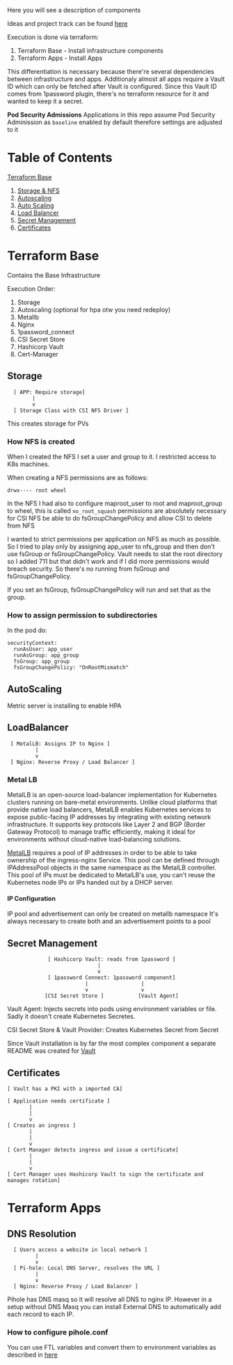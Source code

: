 Here you will see a description of components

Ideas and project track can be found [here](https://github.com/users/flmmartins/projects/3)

Execution is done via terraform:
1. Terraform Base - Install infrastructure components
2. Terraform Apps - Install Apps

This differentiation is necessary because there're several dependencies between infrastructure and apps. Additionaly almost all apps require a Vault ID which can only be fetched after Vault is configured. Since this Vault ID comes from 1password plugin, there's no terraform resource for it and wanted to keep it a secret.

**Pod Security Admissions**
Applications in this repo assume Pod Security Adminission as `baseline` enabled by default therefore settings are adjusted to it

# Table of Contents

[Terraform Base](#TerraformBase)
1. [Storage & NFS](##Storage)
2. [Autoscaling](##NFS)
3. [Auto Scaling](##AutoScaling)
4. [Load Balancer](##LoadBalancer)
5. [Secret Management](##SecretManagement)
6. [Certificates](#Certificates)


# Terraform Base
Contains the Base Infrastructure

Execution Order:
1. Storage
2. Autoscaling (optional for hpa otw you need redeploy)
3. Metallb
4. Nginx
5. 1password_connect
6. CSI Secret Store
7. Hashicorp Vault
8. Cert-Manager

## Storage

      [ APP: Require storage]
            |
            v
      [ Storage Class with CSI NFS Driver ]

This creates storage for PVs

### How NFS is created

When I created the NFS I set a user and group to it. I restricted access to K8s machines.

When creating a NFS permissions are as follows:

```
drwx---- root wheel
```

In the NFS I had also to configure maproot_user to root and maproot_group to wheel, this is called `no_root_squash` permissions are absolutely necessary for CSI NFS be able to do fsGroupChangePolicy and allow CSI to delete from NFS

I wanted to strict permissions per application on NFS as much as possible. So I tried to play only by assigning app_user to nfs_group and then don't use fsGroup or fsGroupChangePolicy. Vault needs to stat the root directory so I added 711 but that didn't work and if I did more permissions would breach security. So there's no running from fsGroup and fsGroupChangePolicy. 

If you set an fsGroup, fsGroupChangePolicy will run and set that as the group.

### How to assign permission to subdirectories

In the pod do:

```
securityContext:
  runAsUser: app_user
  runAsGroup: app_group
  fsGroup: app_group
  fsGroupChangePolicy: "OnRootMismatch"
```

## AutoScaling
Metric server is installing to enable HPA

## LoadBalancer

     [ MetalLB: Assigns IP to Nginx ]
             |
             v
     [ Nginx: Reverse Proxy / Load Balancer ]

### Metal LB

MetalLB is an open-source load-balancer implementation for Kubernetes clusters running on bare-metal environments. Unlike cloud platforms that provide native load balancers, MetalLB enables Kubernetes services to expose public-facing IP addresses by integrating with existing network infrastructure. It supports key protocols like Layer 2 and BGP (Border Gateway Protocol) to manage traffic efficiently, making it ideal for environments without cloud-native load-balancing solutions.


[MetalLB](https://github.com/kubernetes/ingress-nginx/blob/main/docs/deploy/baremetal.md) requires a pool of IP addresses in order to be able to take ownership of the ingress-nginx Service. This pool can be defined through IPAddressPool objects in the same namespace as the MetalLB controller. This pool of IPs must be dedicated to MetalLB's use, you can't reuse the Kubernetes node IPs or IPs handed out by a DHCP server.

#### IP Configuration
IP pool and advertisement can only be created on metallb namespace
It's always necessary to create both and an  advertisement points to a pool

## Secret Management

                 [ Hashicorp Vault: reads from 1password ]
                                 |
                                 v
                 [ 1password Connect: 1password component] 
                             |                 |          
                             v                 v
                [CSI Secret Store ]           [Vault Agent]


Vault Agent: Injects secrets into pods using environment variables or file. Sadly it doesn't create Kubernetes Secretes.

CSI Secret Store & Vault Provider: Creates Kubernetes Secret from Secret

Since Vault installation is by far the most complex component a separate README was created for [Vault](Vault.md)

## Certificates 
    [ Vault has a PKI with a imported CA]

    [ Application needs certificate ]
           |
           |
           v
    [ Creates an ingress ]
           |
           |
           v
    [ Cert Manager detects ingress and issue a certificate]
           |
           |
           v
    [ Cert Manager uses Hashicorp Vault to sign the certificate and manages rotation]

# Terraform Apps

## DNS Resolution

      [ Users access a website in local network ] 
             |
             v
      [ Pi-hole: Local DNS Server, resolves the URL ]   
             |
             v
      [ Nginx: Reverse Proxy / Load Balancer ]

Pihole has DNS masq so it will resolve all DNS to nginx IP. However in a setup without DNS Masq you can install External DNS to automatically add each record to each IP.

### How to configure pihole.conf
You can use FTL variables and convert them to environment variables as described in [here](https://docs.pi-hole.net/docker/configuration/?h=environment+variables#environment-variables)
